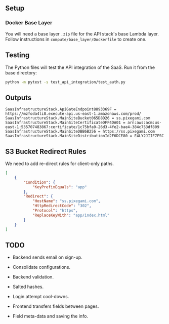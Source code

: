 ## Setup

### Docker Base Layer

You will need a base layer `.zip` file for the API stack's base Lambda layer. Follow instructions
in `compute/base_layer/Dockerfile` to create one.

## Testing

The Python files will test the API integration of the SaaS. Run it from the base directory:

```bash
python -m pytest -s test_api_integration/test_auth.py
```


## Outputs

```
SaasInfrastructureStack.ApiGateEndpoint8893369F = https://mzfoda4li8.execute-api.us-east-1.amazonaws.com/prod/
SaasInfrastructureStack.MainSiteBucket065D8D26 = ss.pixegami.com
SaasInfrastructureStack.MainSiteCertificateDFF4DA01 = arn:aws:acm:us-east-1:535707483867:certificate/1c75bfa0-26d3-4fe2-bae4-384c753df809
SaasInfrastructureStack.MainSiteDBB6B256 = https://ss.pixegami.com
SaasInfrastructureStack.MainSiteDistributionId2F6DCE80 = E4LY2JIIF7FSC
```
## S3 Bucket Redirect Rules

We need to add re-direct rules for client-only paths.

```json
[
    {
        "Condition": {
            "KeyPrefixEquals": "app"
        },
        "Redirect": {
            "HostName": "ss.pixegami.com",
            "HttpRedirectCode": "302",
            "Protocol": "https",
            "ReplaceKeyWith": "app/index.html"
        }
    }
]
```

## TODO

* Backend sends email on sign-up.
* Consolidate configurations.
* Backend validation.
* Salted hashes.
* Login attempt cool-downs.

* Frontend transfers fields between pages.
* Field meta-data and saving the info.